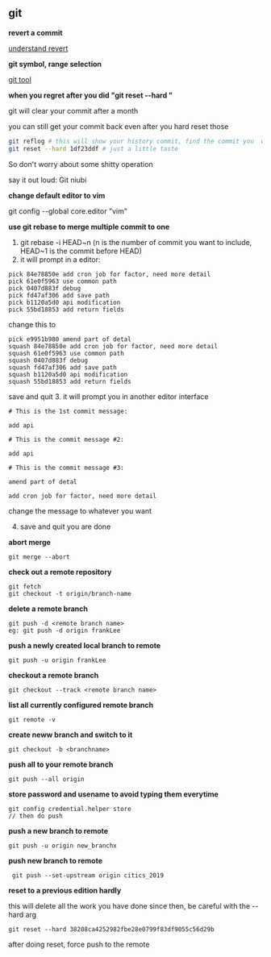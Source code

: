 ## git 

__revert a commit__

[understand revert](https://gitirc.eu/howto/revert-a-faulty-merge.html)


__git symbol, range selection__

[git tool](https://git-scm.com/book/en/v2/Git-Tools-Revision-Selection)

__when you regret after you did "git reset --hard "__

git will clear your commit after a month

you can still get your commit back even after you hard reset those 

```bash
git reflog # this will show your history commit, find the commit you  want to go to 
git reset --hard 1df23ddf # just a little taste
```
So don't worry about some shitty operation

say it out loud: Git niubi

__change default editor to vim__

git config --global core.editor "vim"


__use git rebase to merge multiple commit to one__


1. git rebase -i HEAD~n (n is the number of commit you want to include, HEAD~1 is the commit before HEAD)
2. it will prompt in a editor: 
```
pick 84e78850e add cron job for factor, need more detail
pick 61e0f5963 use common path
pick 0407d883f debug
pick fd47af306 add save path
pick b1120a5d0 api modification
pick 55bd18853 add return fields
```
change this to 
```
pick e9951b980 amend part of detal
squash 84e78850e add cron job for factor, need more detail
squash 61e0f5963 use common path
squash 0407d883f debug
squash fd47af306 add save path
squash b1120a5d0 api modification
squash 55bd18853 add return fields
```
save and quit 
3. it will prompt you in another editor interface
```
# This is the 1st commit message:

add api

# This is the commit message #2:

add api

# This is the commit message #3:

amend part of detal

add cron job for factor, need more detail

```
change the message to whatever you want 

4. save and quit 
you are done

__abort merge__
```
git merge --abort
```

__check out a remote repository__
```
git fetch 
git checkout -t origin/branch-name
```
__delete a remote branch__
```
git push -d <remote branch name>
eg: git push -d origin frankLee
```

__push a newly created local branch to remote__
```
git push -u origin frankLee
```

__checkout a remote branch__

```
git checkout --track <remote branch name>
```

__list all currently configured remote branch__
```
git remote -v
```

__create neww branch and switch to it__
```
git checkout -b <branchname>
```

__push all to your remote branch__
```
git push --all origin
```


__store password and usename to avoid typing them everytime__

```
git config credential.helper store
// then do push
```

__push a new branch to remote__

```
git push -u origin new_branchx
```

__push new branch to remote__
```
 git push --set-upstream origin citics_2019
```

__reset to a previous edition hardly__

this will delete all the work you have done since then, be careful with the --hard arg
```
git reset --hard 38208ca4252982fbe28e0799f83df9055c56d29b
```
after doing reset, force push to the remote 